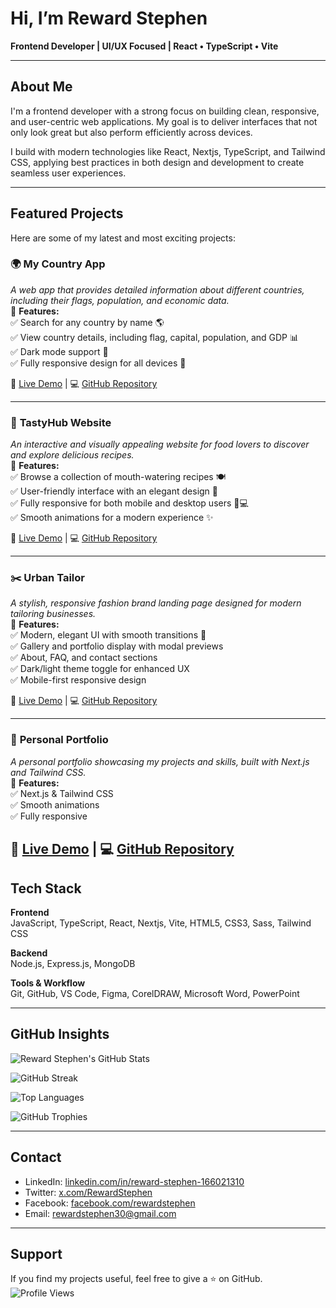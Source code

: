 # Hi, I’m Reward Stephen  
**Frontend Developer | UI/UX Focused | React • TypeScript • Vite**

---

## About Me

I'm a frontend developer with a strong focus on building clean, responsive, and user-centric web applications. My goal is to deliver interfaces that not only look great but also perform efficiently across devices.

I build with modern technologies like React, Nextjs, TypeScript, and Tailwind CSS, applying best practices in both design and development to create seamless user experiences.

---

## Featured Projects
Here are some of my latest and most exciting projects:  

### 🌍 **My Country App**  
_A web app that provides detailed information about different countries, including their flags, population, and economic data._  
📌 **Features:**  
✅ Search for any country by name 🌎  
✅ View country details, including flag, capital, population, and GDP 📊  
✅ Dark mode support 🌙  
✅ Fully responsive design for all devices 📱  

🔗 [Live Demo](https://my-country-app-three.vercel.app/) | 💻 [GitHub Repository](https://github.com/Reward-steve/My-Country-App)  

---

### 🍔 **TastyHub Website**  
_An interactive and visually appealing website for food lovers to discover and explore delicious recipes._  
📌 **Features:**  
✅ Browse a collection of mouth-watering recipes 🍽️  
✅ User-friendly interface with an elegant design 🎨  
✅ Fully responsive for both mobile and desktop users 📱💻  
✅ Smooth animations for a modern experience ✨  

🔗 [Live Demo](https://tasty-hub-phi.vercel.app/) | 💻 [GitHub Repository](https://github.com/Reward-steve/Tasty-hub)  

---

### ✂️ **Urban Tailor**  
_A stylish, responsive fashion brand landing page designed for modern tailoring businesses._  
📌 **Features:**  
✅ Modern, elegant UI with smooth transitions 👔  
✅ Gallery and portfolio display with modal previews  
✅ About, FAQ, and contact sections  
✅ Dark/light theme toggle for enhanced UX  
✅ Mobile-first responsive design  

🔗 [Live Demo](https://urban-tailor.vercel.app/) | 💻 [GitHub Repository](https://github.com/Reward-steve/urban-tailor)

---

### 👤 **Personal Portfolio**  
_A personal portfolio showcasing my projects and skills, built with Next.js and Tailwind CSS._  
📌 **Features:**  
✅ Next.js & Tailwind CSS  
✅ Smooth animations  
✅ Fully responsive  

🔗 [Live Demo](https://my-portfolio-sage-zeta-84.vercel.app/) | 💻 [GitHub Repository](https://github.com/Reward-steve/my-portfolio)
---

## Tech Stack

**Frontend**  
JavaScript, TypeScript, React, Nextjs, Vite, HTML5, CSS3, Sass, Tailwind CSS

**Backend**  
Node.js, Express.js, MongoDB

**Tools & Workflow**  
Git, GitHub, VS Code, Figma, CorelDRAW, Microsoft Word, PowerPoint

---

## GitHub Insights

![Reward Stephen's GitHub Stats](https://github-readme-stats.vercel.app/api?username=Reward-steve&show_icons=true&theme=radical&count_private=true&hide_border=true&cache_seconds=1800)

![GitHub Streak](https://streak-stats.demolab.com/?user=Reward-steve&theme=dark)

![Top Languages](https://github-readme-stats.vercel.app/api/top-langs/?username=Reward-steve&layout=compact&theme=radical&hide_border=true)

![GitHub Trophies](https://github-profile-trophy.vercel.app/?username=Reward-steve&theme=radical&no-bg=true&no-frame=true&margin-w=15)

---

## Contact

- LinkedIn: [linkedin.com/in/reward-stephen-166021310](https://www.linkedin.com/in/reward-stephen-166021310/)
- Twitter: [x.com/RewardStephen](https://x.com/RewardStephen)
- Facebook: [facebook.com/rewardstephen](https://facebook.com/rewardstephen)
- Email: rewardstephen30@gmail.com

---

## Support

If you find my projects useful, feel free to give a ⭐ on GitHub.  
![Profile Views](https://komarev.com/ghpvc/?username=Reward-steve&color=blue)
